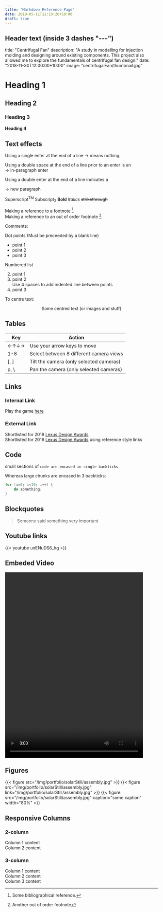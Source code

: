 ```yaml
---
title: "Markdown Reference Page"
date: 2019-05-11T12:10:20+10:00
draft: true
---
```



## Header text (inside 3 dashes "---")
title: "Centrifugal Fan"
description: "A study in modelling for injection molding and designing around existing components.  This project also allowed me to explore the fundamentals of centrifugal fan design."
date: "2018-11-30T12:00:00+10:00"
image: "centrifugalFan/thumbnail.jpg"

# Heading 1
## Heading 2
### Heading 3
#### Heading 4

## Text effects
Using a single enter at the end of a line 
-> means nothing


Using a double space at the end of a line prior to an enter is an  
-> in-paragraph enter


Using a double enter at the end of a line indicates a 

-> new paragraph

Superscript<sup>TM</sup>
Subscript<sub>2</sub>
**Bold**
_Italics_
~~strikethrough~~

Making a reference to a footnote [^fn2].  
Making a reference to an out of order footnote [^fn1].  

Comments: 

[//]: # (This is a comment that wont be seen in the output)


Dot points (Must be preceeded by a blank line)

+ point 1
+ point 2
+ point 3

Numbered list

2. point 1
1. point 2  
    Use 4 spaces to add indented line between points
3. point 3

To centre text:
<center>Some centred text (or images and stuff)</center>


## Tables
Key | Action
---|---
←↑↓→   | Use your arrow keys to move
1-8    | Select between 8 different camera views
[, ]   | Tilt the camera (only selected cameras)
p, \\  | Pan the camera (only selected cameras)


## Links
### Internal Link
Play the game [here](/ac2021/)

### External Link
Shortlisted for 2019 [Lexus Design Awards](https://discoverlexus.com/experiences/lexus-design-award-2019)  
Shortlisted for 2019 [Lexus Design Awards][LDA] using reference style links


## Code
small sections of `code are encased in single backticks`

Whereas large chunks are encased in 3 backticks:
``` C
for (i=0; i<10; i++) {
    do something;
}
```

## Blockquotes

> Someone said something very important


## Youtube links
{{< youtube unENuDS6_hg >}}


## Embeded Video
<video width="455" height="610" controls>
    <source src="/img/jso/IMG_4275.mp4" type="video/mp4">
    Your browser does not support the video tag.
</video>

## Figures
{{< figure src="/img/portfolio/solarStill/assembly.jpg" >}}
{{< figure src="/img/portfolio/solarStill/assembly.jpg" link="/img/portfolio/solarStill/assembly.jpg" >}}
{{< figure src="/img/portfolio/solarStill/assembly.jpg" caption="some caption" width="80%" >}}


## Responsive Columns
### 2-column
<div class="row">
    <div class="6u 12u$(medium)">
        Column 1 content
    </div>
    <div class="6u 12u$(medium)">
        Column 2 content
    </div>
</div>

### 3-column
<div class="row">
    <div class="4u 12u$(medium)">
        Column 1 content
    </div>
    <div class="4u 12u$(medium)">
        Column 2 content
    </div>
    <div class="4u 12u$(medium)">
        Column 3 content
    </div>
</div>

[LDA]: https://discoverlexus.com/experiences/lexus-design-award-2019
[^fn2]: Some bibliographical reference.
[^fn1]: Another out of order footnote
